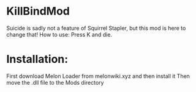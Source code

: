 # KillBindMod
Suicide is sadly not a feature of Squirrel Stapler, but this mod is here to change that!
How to use:
  Press K and die.
# Installation:
  First download Melon Loader from melonwiki.xyz and then install it
  Then move the .dll file to the Mods directory
